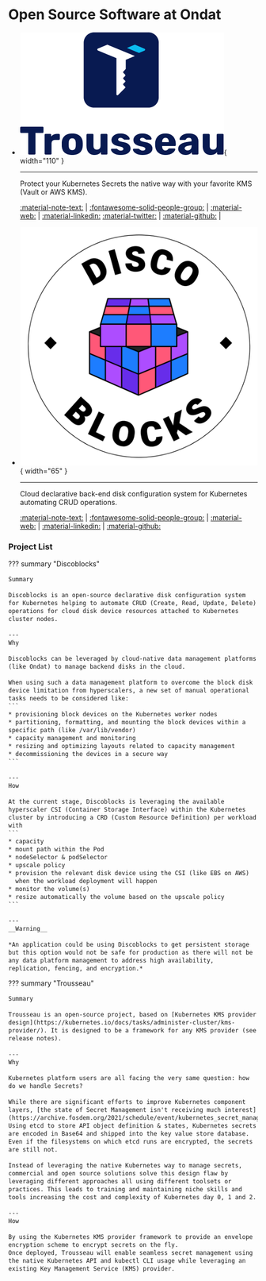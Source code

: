 

# Open Source Software at Ondat

<div class="grid cards" markdown>

-   ![](/images/trousseau-logo.png){ width="110" }

    --- 
    Protect your Kubernetes Secrets the native way with your favorite KMS (Vault or AWS KMS).     

    [:material-note-text:](trousseau/release_notes) | [:fontawesome-solid-people-group:](trousseau/community) | [:material-web:](https://trousseau.io) | [:material-linkedin:](https://www.linkedin.com/company/trousseau-io) [:material-twitter:](https://twitter.com/trousseauio) | [:material-github:](https://github.com/ondat/trousseau) | 


- ![](/images/discoblocks-logo.png){ width="65" }

    --- 
    Cloud declarative back-end disk configuration system for Kubernetes automating CRUD operations.     

    [:material-note-text:](discoblocks/release_notes) | [:fontawesome-solid-people-group:](discoblocks/community) | [:material-web:](https://discoblocks.io) | [:material-linkedin:](https://www.linkedin.com/company/discoblocks-io) | [:material-github:](https://github.com/ondat/discoblocks)  
    

</div>


### Project List


??? summary "Discoblocks"
    
    Summary  

    Discoblocks is an open-source declarative disk configuration system for Kubernetes helping to automate CRUD (Create, Read, Update, Delete) operations for cloud disk device resources attached to Kubernetes cluster nodes.

    ---
    Why   

    Discoblocks can be leveraged by cloud-native data management platforms (like Ondat) to manage backend disks in the cloud.

    When using such a data management platform to overcome the block disk device limitation from hyperscalers, a new set of manual operational tasks needs to be considered like:  
    ```
    * provisioning block devices on the Kubernetes worker nodes  
    * partitioning, formatting, and mounting the block devices within a specific path (like /var/lib/vendor)  
    * capacity management and monitoring  
    * resizing and optimizing layouts related to capacity management  
    * decommissioning the devices in a secure way  
    ```

    --- 
    How   

    At the current stage, Discoblocks is leveraging the available hyperscaler CSI (Container Storage Interface) within the Kubernetes cluster by introducing a CRD (Custom Resource Definition) per workload with   
    ```
    * capacity  
    * mount path within the Pod  
    * nodeSelector & podSelector  
    * upscale policy  
    * provision the relevant disk device using the CSI (like EBS on AWS) 
      when the workload deployment will happen  
    * monitor the volume(s)  
    * resize automatically the volume based on the upscale policy  
    ```

    --- 
    __Warning__   
     
    *An application could be using Discoblocks to get persistent storage but this option would not be safe for production as there will not be any data platform management to address high availability, replication, fencing, and encryption.*


??? summary "Trousseau"
    
    Summary   

    Trousseau is an open-source project, based on [Kubernetes KMS provider design](https://kubernetes.io/docs/tasks/administer-cluster/kms-provider/). It is designed to be a framework for any KMS provider (see release notes).

    --- 
    Why   

    Kubernetes platform users are all facing the very same question: how do we handle Secrets?

    While there are significant efforts to improve Kubernetes component layers, [the state of Secret Management isn't receiving much interest](https://archive.fosdem.org/2021/schedule/event/kubernetes_secret_management/). Using etcd to store API object definition & states, Kubernetes secrets are encoded in Base64 and shipped into the key value store database. Even if the filesystems on which etcd runs are encrypted, the secrets are still not.

    Instead of leveraging the native Kubernetes way to manage secrets, commercial and open source solutions solve this design flaw by leveraging different approaches all using different toolsets or practices. This leads to training and maintaining niche skills and tools increasing the cost and complexity of Kubernetes day 0, 1 and 2.

    ---
    How   

    By using the Kubernetes KMS provider framework to provide an envelope encryption scheme to encrypt secrets on the fly.  
    Once deployed, Trousseau will enable seamless secret management using the native Kubernetes API and kubectl CLI usage while leveraging an existing Key Management Service (KMS) provider.
